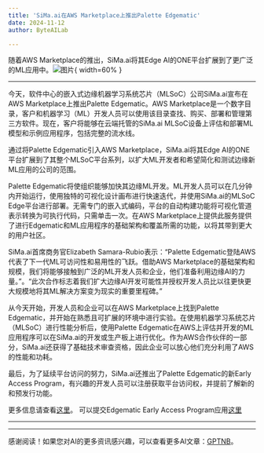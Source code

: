 ```yaml
---
title: 'SiMa.ai在AWS Marketplace上推出Palette Edgematic'
date: 2024-11-12
author: ByteAILab

---
```


随着AWS Marketplace的推出，SiMa.ai将其Edge AI的ONE平台扩展到了更广泛的ML应用中。![图片](https://ai-techpark.com/wp-content/uploads/2024/11/SiMa.ai-La-960x540.jpg){ width=60% }

---

今天，软件中心的嵌入式边缘机器学习系统芯片（MLSoC）公司SiMa.ai宣布在AWS Marketplace上推出Palette Edgematic。AWS Marketplace是一个数字目录，客户和机器学习（ML）开发人员可以使用该目录查找、购买、部署和管理第三方软件。现在，客户将能够在云端托管的SiMa.ai MLSoC设备上评估和部署ML模型和示例应用程序，包括完整的流水线。

通过将Palette Edgematic引入AWS Marketplace，SiMa.ai将其Edge AI的ONE平台扩展到了其整个MLSoC平台系列，以扩大ML开发者和希望简化和测试边缘新ML应用的公司的范围。

Palette Edgematic将使组织能够加快其边缘ML开发。ML开发人员可以在几分钟内开始运行，使用独特的可视化设计画布进行快速迭代，并使用SiMa.ai的MLSoC Edge平台进行部署。无需专门的嵌入式编码，平台的自动构建功能将可视化管道表示转换为可执行代码，只需单击一次。在AWS Marketplace上提供此服务提供了进行Edgematic和ML应用程序的基础架构和覆盖所需的功能，以将其带到更大的用户社区。

SiMa.ai首席商务官Elizabeth Samara-Rubio表示：“Palette Edgematic登陆AWS代表了下一代ML可访问性和易用性的飞跃。借助AWS Marketplace的基础架构和规模，我们将能够接触到广泛的ML开发人员和企业，他们准备利用边缘AI的力量。”。“此次合作标志着我们扩大边缘AI开发可能性并授权开发人员比以往更快更大规模地将其ML解决方案变为现实的重要里程碑。”

从今天开始，开发人员和企业可以在AWS Marketplace上找到Palette Edgematic，并开始在熟悉且可扩展的环境中进行实验。在使用机器学习系统芯片（MLSoC）进行性能分析后，使用Palette Edgematic在AWS上评估并开发的ML应用程序可以在SiMa.ai的开发或生产板上进行优化。作为AWS合作伙伴的一部分，SiMa.ai还获得了基础技术审查资格，因此企业可以放心他们充分利用了AWS的性能和功耗。

最后，为了延续平台访问的努力，SiMa.ai还推出了Palette Edgematic的新Early Access Program，有兴趣的开发人员可以注册获取平台访问权，并提前了解新的和预发行功能。

更多信息请查看[这里](https://ai-techpark.com/sima-ai-launches-palette-edgematic-on-aws-marketplace/)。 可以提交Edgematic Early Access Program应用[这里](https://ai-techpark.com/sima-ai-launches-palette-edgematic-on-aws-marketplace/)


---
---
感谢阅读！如果您对AI的更多资讯感兴趣，可以查看更多AI文章：[GPTNB](https://gptnb.com)。